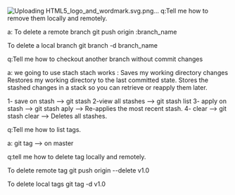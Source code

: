 ![Uploading HTML5_logo_and_wordmark.svg.png…]()
q:Tell me how to remove them locally and remotely.

a:
To delete a remote branch
git push origin :branch_name

To delete a local branch
git branch -d branch_name


q:Tell me how to checkout another branch without commit
changes

a: we going to use stach
stach works : 
Saves my working directory changes 
Restores my working directory to the last committed state.
Stores the stashed changes in a stack so you can retrieve or reapply them later.

1- save on stash   --> git stash
2-view all stashes --> git stash list
3- apply on stash  --> git stash aply --> Re-applies the most recent stash.
4- clear  --> git stash clear  --> Deletes all stashes.


q:Tell me how to list tags.

a: git tag --> on master


q:tell me how to delete tag locally and remotely.

To delete remote tag
git push origin --delete v1.0

To delete local tags
git tag -d v1.0
